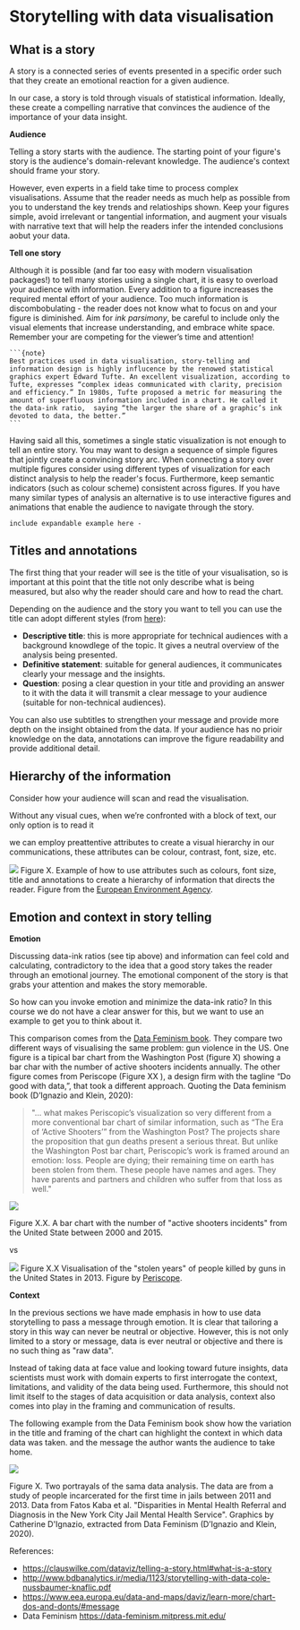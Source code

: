 # Storytelling with data visualisation


## **What is a story**

A story is a connected series of events presented in a specific order such that they create an emotional reaction for a given audience. 

In our case, a story is told through visuals of statistical information. Ideally, these create a compelling narrative that convinces the audience of the importance of your data insight.

**Audience**

Telling a story starts with the audience. The starting point of your figure's story is the audience's domain-relevant knowledge. The audience's context should frame your story.

However, even experts in a field take time to process complex visualisations. Assume that the reader needs as much help as possible from you to understand the key trends and relatioships shown. Keep your figures simple, avoid irrelevant or tangential information, and augment your visuals with narrative text that will help the readers infer the intended conclusions aobut your data.


**Tell one story**

Although it is possible (and far too easy with modern visualisation packages!) to tell many stories using a single chart, it is easy to overload your audience with information. Every addition to a figure increases the required mental effort of your audience. Too much information is discombobulating - the reader does not know what to focus on and your figure is diminished. Aim for _ink parsimony_, be careful to include only the visual elements that increase understanding, and embrace white space. Remember your are competing for the viewer’s time and attention! 

````{margin}
```{note}
Best practices used in data visualisation, story-telling and information design is highly influcence by the renowed statistical graphics expert Edward Tufte. An excellent visualization, according to Tufte, expresses “complex ideas communicated with clarity, precision and efficiency.” In 1980s, Tufte proposed a metric for measuring the amount of superfluous information included in a chart. He called it the data-ink ratio,  saying “the larger the share of a graphic’s ink devoted to data, the better.” 
```
````

Having said all this, sometimes a single static visualization is not enough to tell an entire story. You may want to design a sequence of simple figures that jointly create a convincing story arc. When connecting a story over multiple figures consider using different types of visualization for each distinct analysis to help the reader's focus. Furthermore, keep semantic indicators (such as colour scheme) consistent across figures. If you have many similar types of analysis an alternative is to use interactive figures and animations that enable the audience to navigate through the story. 

```
include expandable example here -
```



## Titles and annotations

The first thing that your reader will see is the title of your visualisation, so is important at this point that the title not only describe what is being measured, but also why the reader should care and how to read the chart.

Depending on the audience and the story you want to tell you can use the title can adopt different styles (from [here](https://www.eea.europa.eu/data-and-maps/daviz/learn-more/chart-dos-and-donts/#message)):
- **Descriptive title**: this is more appropriate for technical audiences with a background knowdlege of the topic. It gives a neutral overview of the analysis being presented.
- **Definitive statement**: suitable for general audiences, it communicates clearly your message and the insights.
- **Question**: posing a clear question in your title and providing an answer to it with the data it will transmit a clear message to your audience (suitable for non-technical audiences).

You can also use subtitles to strengthen your message and provide more depth on the insight obtained from the data. If your audience has no prioir knowledge on the data, annotations can improve the figure readability and provide additional detail.

## Hierarchy of the information

Consider how your audience will scan and read the visualisation.

Without any visual cues, when we’re confronted with a block of text,
our only option is to read it

we can employ preattentive attributes to create a visual hierarchy in our communications, these attributes can be colour, contrast, font, size, etc.

![](https://i.imgur.com/aCd1T2W.png)
Figure X. Example of how to use attributes such as colours, font size, title and annotations to create a hierarchy of information that directs the reader. Figure from the [European Environment Agency](https://www.eea.europa.eu/data-and-maps/daviz/learn-more/chart-dos-and-donts/#message).


## Emotion and context in story telling 

**Emotion**

Discussing data-ink ratios (see tip above) and information can feel cold and calculating, contradictory to the idea that a good story takes the reader through an emotional journey. The emotional component of the story is that grabs your attention and makes the story memorable. 

So how can you invoke emotion and minimize the data-ink ratio? In this course we do not have a clear answer for this, but we want to use an example to get you to think about it.

This comparison comes from the [Data Feminism book](https://data-feminism.mitpress.mit.edu/pub/5evfe9yd/release/3). They compare two different ways of visualising the same problem: gun violence in the US. One figure is a tipical bar chart from the Washington Post (figure X) showing a bar char with the number of active shooters incidents annually. The other figure comes from Periscope (Figure XX ), a design firm with the tagline “Do good with data,”, that took a different approach. Quoting the Data feminism book (D’Ignazio and Klein, 2020): 

> "... what makes Periscopic’s visualization so very different from a more conventional bar chart of similar information, such as “The Era of ‘Active Shooters’” from the Washington Post? The projects share the proposition that gun deaths present a serious threat. But unlike the Washington Post bar chart, Periscopic’s work is framed around an emotion: loss. People are dying; their remaining time on earth has been stolen from them. These people have names and ages. They have parents and partners and children who suffer from that loss as well."

![](https://i.imgur.com/XcdZGKf.png)

Figure X.X. A bar chart with the number of "active shooters incidents" from the United State between 2000 and 2015.

vs 

![](https://i.imgur.com/KbnOEry.png)
Figure X.X Visualisation of the "stolen years" of people killed by guns in the United States in 2013. Figure by [Periscope](https://guns.periscopic.com/).


**Context** 

In the previous sections we have made emphasis in how to use data storytelling to pass a message through emotion. It is clear that tailoring a story in this way can never be neutral or objective. However, this is not only limited to a story or message, data is ever neutral or objective and there is no such thing as "raw data". 

Instead of taking data at face value and looking toward future insights, data scientists must work with domain experts to first interrogate the context, limitations, and validity of the data being used. Furthermore, this should not limit itself to the stages of data acquisition or data analysis, context also comes into play in the framing and communication of results.

The following example from the Data Feminism book show how the variation in the title and framing of the chart can highlight the context in which data data was taken. and the message the author wants the audience to take home.   

![](https://i.imgur.com/ThduUju.png)

Figure X. Two portrayals of the sama data analysis. The data are from a study of people incarcerated for the first time in jails between 2011 and 2013. Data from Fatos Kaba et al. "Disparities in Mental Health Referral and Diagnosis in the New York City Jail Mental Health Service". Graphics by Catherine D'Ignazio, extracted from Data Feminism (D’Ignazio and Klein, 2020). 


    

References:

- https://clauswilke.com/dataviz/telling-a-story.html#what-is-a-story
- http://www.bdbanalytics.ir/media/1123/storytelling-with-data-cole-nussbaumer-knaflic.pdf
- https://www.eea.europa.eu/data-and-maps/daviz/learn-more/chart-dos-and-donts/#message
- Data Feminism https://data-feminism.mitpress.mit.edu/